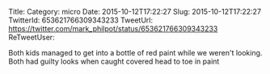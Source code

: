 Title: 
Category: micro
Date: 2015-10-12T17:22:27
Slug: 2015-10-12T17:22:27
TwitterId: 653621766309343233
TweetUrl: https://twitter.com/mark_philpot/status/653621766309343233
ReTweetUser: 

Both kids managed to get into a bottle of red paint while we weren't looking. Both had guilty looks when caught covered head to toe in paint
